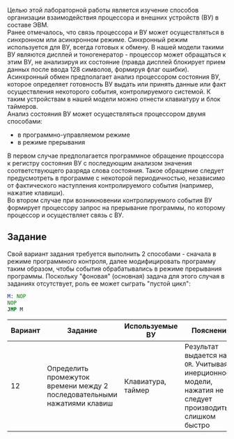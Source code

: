 Целью этой лабораторной работы является изучение способов организации взаимодействия процессора и внешних устройств (ВУ) в составе ЭВМ.  
Ранее отмечалось, что связь процессора и ВУ может осуществляться в синхронном или асинхронном режиме. Синхронный режим используется для ВУ, всегда готовых к обмену. В нашей модели такими ВУ являются дисплей и тоногенератор - процессор может обращаться к этим ВУ, не анализируя их состояние (правда дисплей блокирует прием данных после ввода 128 символов, формируя флаг ошибки).  
Асинхронный обмен предполагает анализ процессором состояния ВУ, которое определяет готовность ВУ выдать или принять данные или факт осуществления некоторого события, контролируемого системой. К таким устройствам в нашей модели можно отнести клавиатуру и блок таймеров.  
Анализ состояния ВУ может осуществляться процессором двумя способами:
- в программно-управляемом режиме
- в режиме прерывания
  
В первом случае предполагается программное обращение процессора к регистру состояния ВУ с последующим анализом значения соответствующего разряда слова состояния. Такое обращение следует предусмотреть в программе с некоторой периодичностью, независимо от фактического наступления контролируемого события (например, нажатие клавиши).  
Во втором случае при возникновении контролируемого события ВУ формирует процессору запрос на прерывание программы, по которому процессор и осуществляет связь с ВУ.
## Задание
Свой вариант задания требуется выполнить 2 способами - сначала в режиме программного контроля, далее модифицировать программу таким образом, чтобы события обрабатывались в режиме прерывания программы. Поскольку "фоновая" (основная) задача для этого случая в заданиях отсутствует, роль ее может сыграть "пустой цикл":
```asm
M: NOP
NOP
JMP M
```

| Вариант | Задание                                                                  | Используемые ВУ    | Пояснения                                                                                                |
| ------- | ------------------------------------------------------------------------ | ------------------ | -------------------------------------------------------------------------------------------------------- |
| 12      | Определить промежуток времени между 2 последовательными нажатиями клавиш | Клавиатура, таймер | Результат выдается на `OR`. Учитывая инерционность модели, нажатия не следует производить слишком быстро |
